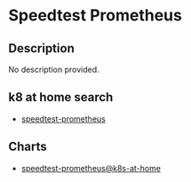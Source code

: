 # Speedtest Prometheus

## Description

No description provided.

## k8 at home search

- [speedtest-prometheus](https://nanne.dev/k8s-at-home-search/#/speedtest-prometheus)

## Charts

- [speedtest-prometheus@k8s-at-home](https://k8s-at-home.com/charts/)
